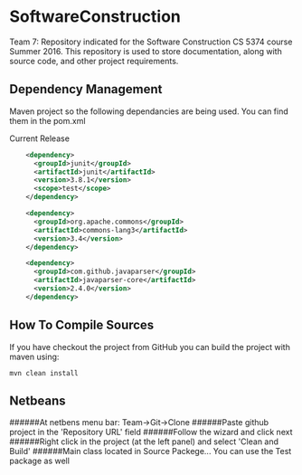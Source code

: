 # SoftwareConstruction
Team 7: Repository indicated for the Software Construction CS 5374 course Summer 2016.
This repository is used to store documentation, along with source code, and other project requirements.

## Dependency Management

Maven project so the following dependancies are being used. You can find them in the pom.xml

Current Release

```xml
    <dependency>
      <groupId>junit</groupId>
      <artifactId>junit</artifactId>
      <version>3.8.1</version>
      <scope>test</scope>
    </dependency>

    <dependency>
      <groupId>org.apache.commons</groupId>
      <artifactId>commons-lang3</artifactId>
      <version>3.4</version>
    </dependency>

    <dependency>
      <groupId>com.github.javaparser</groupId>
      <artifactId>javaparser-core</artifactId>
      <version>2.4.0</version>
    </dependency>
```

## How To Compile Sources

If you have checkout the project from GitHub you can build the project with maven using:

```
mvn clean install
```

## Netbeans

######At netbens menu bar: Team->Git->Clone
######Paste github project in the 'Repository URL' field
######Follow the wizard and click next
######Right click in the project (at the left panel) and select 'Clean and Build'
######Main class located in Source Packege... You can use the Test package as well
